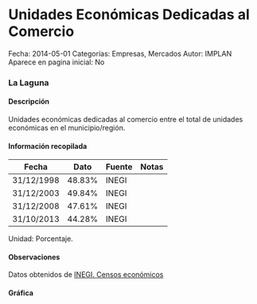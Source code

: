 Unidades Económicas Dedicadas al Comercio
=====

Fecha: 2014-05-01
Categorías: Empresas, Mercados
Autor: IMPLAN
Aparece en pagina inicial: No

### La Laguna

#### Descripción

Unidades económicas dedicadas al comercio entre el total de unidades económicas en el municipio/región.

<!-- break -->

#### Información recopilada

<table class="table table-hover table-bordered matriz">
  <thead>
    <tr><th>Fecha</th><th>Dato</th><th>Fuente</th><th>Notas</th></tr>
  </thead>
  <tbody>
    <tr><td class="centrado">31/12/1998</td><td class="derecha">48.83%</td><td>INEGI</td><td></td></tr>
    <tr><td class="centrado">31/12/2003</td><td class="derecha">49.84%</td><td>INEGI</td><td></td></tr>
    <tr><td class="centrado">31/12/2008</td><td class="derecha">47.61%</td><td>INEGI</td><td></td></tr>
    <tr><td class="centrado">31/10/2013</td><td class="derecha">44.28%</td><td>INEGI</td><td></td></tr>
  </tbody>
</table>

Unidad: Porcentaje.

#### Observaciones

Datos obtenidos de [INEGI. Censos económicos](http://www3.inegi.org.mx/sistemas/saic/)

#### Gráfica

<div id="Morrissbmrlgpa" class="grafica"></div>
  <script>
  new Morris.Line({
    element: 'Morrissbmrlgpa',
    data: [
      { fecha: '1998-12-31', dato: 48.8300 },
      { fecha: '2003-12-31', dato: 49.8400 },
      { fecha: '2008-12-31', dato: 47.6100 },
      { fecha: '2013-10-31', dato: 44.2800 }
    ],
    xkey: 'fecha',
    ykeys: ['dato'],
    labels: ['Dato'],
    lineColors: ['#FF5B02'],
    xLabelFormat: function(d) {
      return d.getDate()+'/'+(d.getMonth()+1)+'/'+d.getFullYear();
    },
    dateFormat: function (ts) {
      var d = new Date(ts);
      return d.getDate() + '/' + (d.getMonth() + 1) + '/' + d.getFullYear();
    }
  });
  </script>
